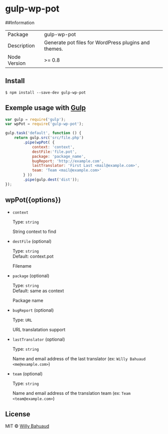 # gulp-wp-pot

##Information

<table>
<tr> 
<td>Package</td><td>gulp-wp-pot</td>
</tr>
<tr>
<td>Description</td>
<td>Generate pot files for WordPress plugins and themes.</td>
</tr>
<tr>
<td>Node Version</td>
<td>>= 0.8</td>
</tr>
</table>



## Install

```
$ npm install --save-dev gulp-wp-pot
```


## Exemple usage with [Gulp](http://github.com/gulpjs/gulp)

```js
var gulp = require('gulp');
var wpPot = require('gulp-wp-pot');

gulp.task('default', function () {
	return gulp.src('src/file.php')
		.pipe(wpPot( {
			context: 'context',
			destFile:'file.pot',
			package: 'package_name',
			bugReport: 'http://example.com',
			lastTranslator: 'First Last <mail@example.com>',
			team: 'Team <mail@example.com>'
		} ))
		.pipe(gulp.dest('dist'));
});
```


## wpPot({options})

- `context`

	Type: `string`  

	String context to find

- `destFile` (optional)

	Type: `string`  
	Default: context.pot

	Filename


- `package` (optional)

	Type: `string`  
	Default: same as context

	Package name

- `bugReport` (optional)

	Type: `URL`  

	URL translatation support

- `lastTranslator` (optional)

	Type: `string`  

	Name and email address of the last translator (ex: `Willy Bahuaud <me@example.com>`)

- `team` (optional)

	Type: `string`  

	Name and email address of the translation team (ex: `Team <team@example.com>`)

## License

MIT © [Willy Bahuaud](https://github.com/willybahuaud)
